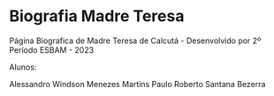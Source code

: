 # Biografia Madre Teresa

Página Biografica de Madre Teresa de Calcutá - Desenvolvido por 2º Período ESBAM - 2023

Alunos: 

Alessandro Windson Menezes Martins
Paulo Roberto Santana Bezerra
